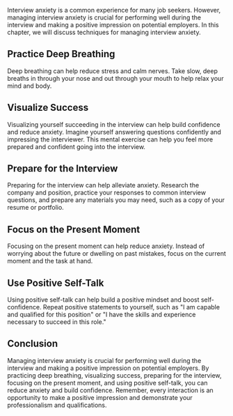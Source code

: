 
Interview anxiety is a common experience for many job seekers. However, managing interview anxiety is crucial for performing well during the interview and making a positive impression on potential employers. In this chapter, we will discuss techniques for managing interview anxiety.

Practice Deep Breathing
-----------------------

Deep breathing can help reduce stress and calm nerves. Take slow, deep breaths in through your nose and out through your mouth to help relax your mind and body.

Visualize Success
-----------------

Visualizing yourself succeeding in the interview can help build confidence and reduce anxiety. Imagine yourself answering questions confidently and impressing the interviewer. This mental exercise can help you feel more prepared and confident going into the interview.

Prepare for the Interview
-------------------------

Preparing for the interview can help alleviate anxiety. Research the company and position, practice your responses to common interview questions, and prepare any materials you may need, such as a copy of your resume or portfolio.

Focus on the Present Moment
---------------------------

Focusing on the present moment can help reduce anxiety. Instead of worrying about the future or dwelling on past mistakes, focus on the current moment and the task at hand.

Use Positive Self-Talk
----------------------

Using positive self-talk can help build a positive mindset and boost self-confidence. Repeat positive statements to yourself, such as "I am capable and qualified for this position" or "I have the skills and experience necessary to succeed in this role."

Conclusion
----------

Managing interview anxiety is crucial for performing well during the interview and making a positive impression on potential employers. By practicing deep breathing, visualizing success, preparing for the interview, focusing on the present moment, and using positive self-talk, you can reduce anxiety and build confidence. Remember, every interaction is an opportunity to make a positive impression and demonstrate your professionalism and qualifications.
